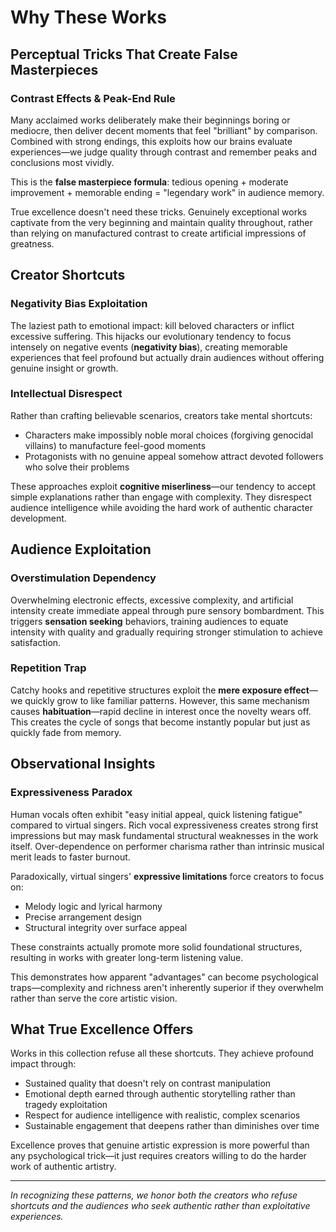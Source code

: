 # Why These Works

## Perceptual Tricks That Create False Masterpieces

### Contrast Effects & Peak-End Rule

Many acclaimed works deliberately make their beginnings boring or mediocre, then deliver decent moments that feel "brilliant" by comparison. Combined with strong endings, this exploits how our brains evaluate experiences—we judge quality through contrast and remember peaks and conclusions most vividly.

This is the **false masterpiece formula**: tedious opening + moderate improvement + memorable ending = "legendary work" in audience memory.

True excellence doesn't need these tricks. Genuinely exceptional works captivate from the very beginning and maintain quality throughout, rather than relying on manufactured contrast to create artificial impressions of greatness.

## Creator Shortcuts

### Negativity Bias Exploitation

The laziest path to emotional impact: kill beloved characters or inflict excessive suffering. This hijacks our evolutionary tendency to focus intensely on negative events (**negativity bias**), creating memorable experiences that feel profound but actually drain audiences without offering genuine insight or growth.

### Intellectual Disrespect

Rather than crafting believable scenarios, creators take mental shortcuts:

- Characters make impossibly noble moral choices (forgiving genocidal villains) to manufacture feel-good moments
- Protagonists with no genuine appeal somehow attract devoted followers who solve their problems

These approaches exploit **cognitive miserliness**—our tendency to accept simple explanations rather than engage with complexity. They disrespect audience intelligence while avoiding the hard work of authentic character development.

## Audience Exploitation

### Overstimulation Dependency

Overwhelming electronic effects, excessive complexity, and artificial intensity create immediate appeal through pure sensory bombardment. This triggers **sensation seeking** behaviors, training audiences to equate intensity with quality and gradually requiring stronger stimulation to achieve satisfaction.

### Repetition Trap

Catchy hooks and repetitive structures exploit the **mere exposure effect**—we quickly grow to like familiar patterns. However, this same mechanism causes **habituation**—rapid decline in interest once the novelty wears off. This creates the cycle of songs that become instantly popular but just as quickly fade from memory.

## Observational Insights

### Expressiveness Paradox

Human vocals often exhibit "easy initial appeal, quick listening fatigue" compared to virtual singers. Rich vocal expressiveness creates strong first impressions but may mask fundamental structural weaknesses in the work itself. Over-dependence on performer charisma rather than intrinsic musical merit leads to faster burnout.

Paradoxically, virtual singers' **expressive limitations** force creators to focus on:

- Melody logic and lyrical harmony
- Precise arrangement design
- Structural integrity over surface appeal

These constraints actually promote more solid foundational structures, resulting in works with greater long-term listening value.

This demonstrates how apparent "advantages" can become psychological traps—complexity and richness aren't inherently superior if they overwhelm rather than serve the core artistic vision.

## What True Excellence Offers

Works in this collection refuse all these shortcuts. They achieve profound impact through:

- Sustained quality that doesn't rely on contrast manipulation
- Emotional depth earned through authentic storytelling rather than tragedy exploitation
- Respect for audience intelligence with realistic, complex scenarios
- Sustainable engagement that deepens rather than diminishes over time

Excellence proves that genuine artistic expression is more powerful than any psychological trick—it just requires creators willing to do the harder work of authentic artistry.

---

_In recognizing these patterns, we honor both the creators who refuse shortcuts and the audiences who seek authentic rather than exploitative experiences._

